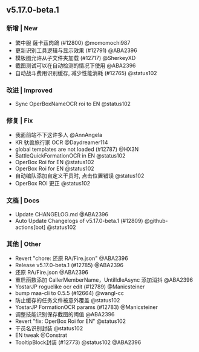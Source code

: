 ## v5.17.0-beta.1

### 新增 | New

* 繁中服 薩卡茲肉鴿 (#12800) @momomochi987
* 更新识别工具逻辑与显示效果 (#12791) @ABA2396
* 模板图允许从子文件夹加载 (#12717) @SherkeyXD
* 截图测试可以在自动检测的情况下使用 @ABA2396
* 自动战斗费用识别缓存, 减少性能消耗 (#12765) @status102

### 改进 | Improved

* Sync OperBoxNameOCR roi to EN @status102

### 修复 | Fix

* 我面前站不下这许多人 @AnnAngela
* KR 驮兽旅行家 OCR @Daydreamer114
* global templates are not loaded (#12787) @HX3N
* BattleQuickFormationOCR in EN @status102
* OperBox Roi for EN @status102
* OperBox Roi for EN @status102
* 自动编队添加自定义干员时, 点击位置错误 @status102
* OperBox ROI 更正 @status102

### 文档 | Docs

* Update CHANGELOG.md @ABA2396
* Auto Update Changelogs of v5.17.0-beta.1 (#12809) @github-actions[bot] @status102

### 其他 | Other

* Revert "chore: 还原 RA/Fire.json" @ABA2396
* Release v5.17.0-beta.1 (#12785) @ABA2396
* 还原 RA/Fire.json @ABA2396
* 重启函数添加 CallerMemberName，UntilIdleAsync 添加消抖 @ABA2396
* YostarJP roguelike ocr edit (#12789) @Manicsteiner
* bump maa-cli to 0.5.5 (#12664) @wangl-cc
* 防止缓存的任务文件被意外覆盖 @status102
* YostarJP FormationOCR params (#12783) @Manicsteiner
* 调整技能识别保存截图的阈值 @ABA2396
* Revert "fix: OperBox Roi for EN" @status102
* 干员名识别封装 @status102
* EN tweak @Constrat
* TooltipBlock封装 (#12773) @status102 @ABA2396
